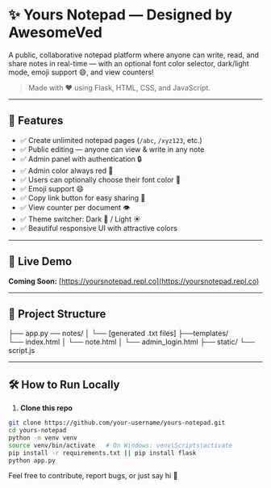 # ✨ Yours Notepad — Designed by AwesomeVed

A public, collaborative notepad platform where anyone can write, read, and share notes in real-time — with an optional font color selector, dark/light mode, emoji support 😄, and view counters!

> Made with ❤️ using Flask, HTML, CSS, and JavaScript.

---

## 🌟 Features

- ✅ Create unlimited notepad pages (`/abc`, `/xyz123`, etc.)
- ✅ Public editing — anyone can view & write in any note
- ✅ Admin panel with authentication 🔒
- ✅ Admin color always red 🔴
- ✅ Users can optionally choose their font color 🎨
- ✅ Emoji support 😄
- ✅ Copy link button for easy sharing 🔗
- ✅ View counter per document 👁️
- ✅ Theme switcher: Dark 🌙 / Light ☀️
- ✅ Beautiful responsive UI with attractive colors

---

## 🚀 Live Demo

**Coming Soon:** [https://yoursnotepad.repl.co](https://yoursnotepad.repl.co)

---

## 📁 Project Structure

├── app.py
── notes/ │
└── [generated .txt files] 
├──templates/  
└── index.html │ 
└── note.html │
└── admin_login.html
├── static/ 
└── script.js




---

## 🛠️ How to Run Locally

1. **Clone this repo**
```bash
git clone https://github.com/your-username/yours-notepad.git
cd yours-notepad
python -m venv venv
source venv/bin/activate   # On Windows: venv\Scripts\activate
pip install -r requirements.txt || pip install flask
python app.py
```


Feel free to contribute, report bugs, or just say hi 👋



